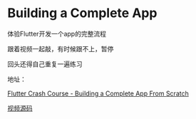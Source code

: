 # Building a Complete App


体验Flutter开发一个app的完整流程


跟着视频一起敲，有时候跟不上，暂停


回头还得自己重复一遍练习


地址：

[Flutter Crash Course - Building a Complete App From Scratch](https://www.youtube.com/watch?v=jBBl1tYkUnE&t=3686s)


[视频源码](https://github.com/bramvbilsen/Flutter-Quiz-Preview-App)


